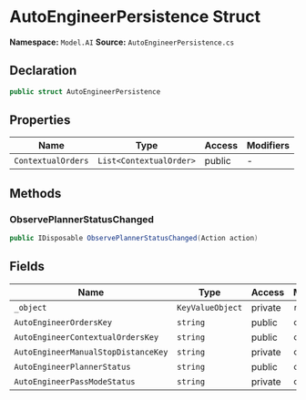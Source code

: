 # AutoEngineerPersistence Struct

**Namespace:** `Model.AI`
**Source:** `AutoEngineerPersistence.cs`

## Declaration

```csharp
public struct AutoEngineerPersistence
```

## Properties

| Name | Type | Access | Modifiers |
|------|------|--------|-----------|
| `ContextualOrders` | `List<ContextualOrder>` | public | - |

## Methods

### ObservePlannerStatusChanged

```csharp
public IDisposable ObservePlannerStatusChanged(Action action)
```

## Fields

| Name | Type | Access | Modifiers |
|------|------|--------|-----------|
| `_object` | `KeyValueObject` | private | `readonly` |
| `AutoEngineerOrdersKey` | `string` | public | `const` |
| `AutoEngineerContextualOrdersKey` | `string` | public | `const` |
| `AutoEngineerManualStopDistanceKey` | `string` | private | `const` |
| `AutoEngineerPlannerStatus` | `string` | public | `const` |
| `AutoEngineerPassModeStatus` | `string` | private | `const` |

